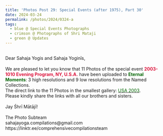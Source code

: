 ```yaml
---
title: 'Photos Post 29: Special Events (after 1975), Part 30'
date: 2024-03-24
permalink: /photos/2024/0324-a
tags:
  - blue @ Special Events Photographs
  - crimson @ Photographs of Shri Mataji
  - green @ Updates
---
```


<p>
<br>
Dear Sahaja Yogis and Sahaja Yoginīs,<br>
<br>
We are pleased to let you know that 11 Photos of the special event <font color="Crimson"><b>2003-1010 Evening Program, NY, U.S.A.</b></font> have been uploaded to <font color="DarkGreen"><b>Eternal Moments</b></font>: 3 high resolutions and 9 low resolutions from the Named Collections.<br>
The direct link to the 11 Photos in the smallest gallery: <a href="https://eternalmoments.smugmug.com/Countries/USA/2003"><font color="DarkGreen">USA 2003</font></a>.<br> 
Please kindly share the links with all our brothers and sisters.<br>
<br>
Jay Śhrī Mātājī!<br>
<br>
The Photo Subteam<br>
sahajayoga.compilations@gmail.com<br>
https://linktr.ee/comprehensivecompilationsteam
</p>